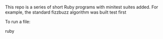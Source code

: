 This repo is a series of short Ruby programs with minitest suites added.
For example, the standard fizzbuzz algorithm was built test first

To run a file:

ruby <filename>